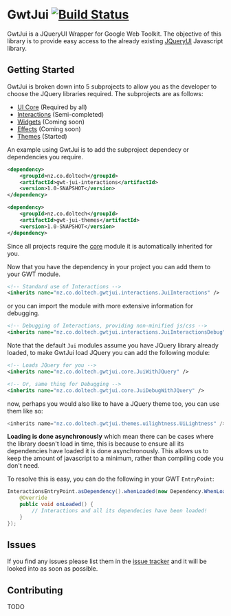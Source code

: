 # GwtJui [![Build Status](https://travis-ci.org/BenDol/gwt-jui.svg?branch=master)](https://travis-ci.org/BenDol/gwt-jui)

GwtJui is a JQueryUI Wrapper for Google Web Toolkit. The objective of this library is to provide easy access to the already existing [JQueryUI](http://jqueryui.com/) Javascript library.

## Getting Started
GwtJui is broken down into 5 subprojects to allow you as the developer to choose the JQuery libraries required. The subprojects are as follows:
* [UI Core](http://api.jqueryui.com/category/ui-core/) (Required by all)
* [Interactions](http://api.jqueryui.com/category/interactions/) (Semi-completed)
* [Widgets](http://api.jqueryui.com/category/widgets/) (Coming soon)
* [Effects](http://api.jqueryui.com/category/effects/) (Coming soon)
* [Themes](http://jqueryui.com/themeroller/) (Started)

An example using GwtJui is to add the subproject dependecy or dependencies you require.
```xml
<dependency>
    <groupId>nz.co.doltech</groupId>
    <artifactId>gwt-jui-interactions</artifactId>
    <version>1.0-SNAPSHOT</version>
</dependency>

<dependency>
    <groupId>nz.co.doltech</groupId>
    <artifactId>gwt-jui-themes</artifactId>
    <version>1.0-SNAPSHOT</version>
</dependency>
```
Since all projects require the [core](https://github.com/BenDol/gwt-jui/tree/master/jui-core) module it is automatically inherited for you.

Now that you have the dependency in your project you can add them to your GWT module.
```xml
<!-- Standard use of Interactions -->
<inherits name="nz.co.doltech.gwtjui.interactions.JuiInteractions" />
```
or you can import the module with more extensive information for debugging.
```xml
<!-- Debugging of Interactions, providing non-minified js/css -->
<inherits name="nz.co.doltech.gwtjui.interactions.JuiInteractionsDebug" />
```
Note that the default `Jui` modules assume you have JQuery library already loaded, to make GwtJui load JQuery you can add the following module:
```xml
<!-- Loads JQuery for you -->
<inherits name="nz.co.doltech.gwtjui.core.JuiWithJQuery" />

<!-- Or, same thing for Debugging -->
<inherits name="nz.co.doltech.gwtjui.core.JuiDebugWithJQuery" />
```

now, perhaps you would also like to have a JQuery theme too, you can use them like so:
```java
<inherits name="nz.co.doltech.gwtjui.themes.uilightness.UiLightness" />
```

**Loading is done asynchronously**
which mean there can be cases where the library doesn't load in time, this is because to ensure all its dependencies have loaded it is done asynchronously. This allows us to keep the amount of javascript to a minimum, rather than compiling code you don't need.

To resolve this is easy, you can do the following in your GWT `EntryPoint`:
```java
InteractionsEntryPoint.asDependency().whenLoaded(new Dependency.WhenLoaded() {
    @Override
    public void onLoaded() {
        // Interactions and all its dependecies have been loaded!
    }
});
```

## Issues
If you find any issues please list them in the [issue tracker](https://github.com/BenDol/gwt-jui/issues) and it will be looked into as soon as possible.

## Contributing
TODO
